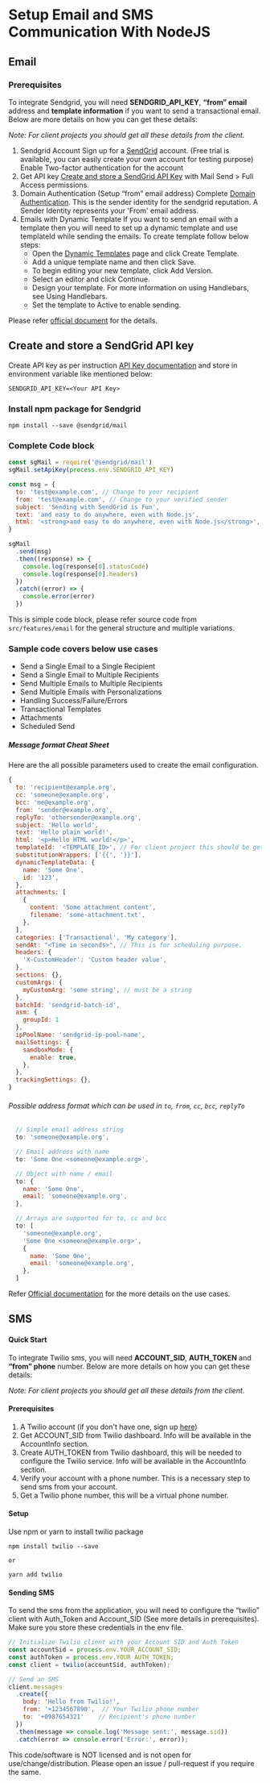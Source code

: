 # Setup Email and SMS Communication With NodeJS

## Email

### Prerequisites
To integrate Sendgrid, you will need **SENDGRID_API_KEY**, **“from” email** address and **template information** if you want to send a transactional email. Below are more details on how you can get these details:

*Note: For client projects you should get all these details from the client.*

1. Sendgrid Account
Sign up for a [SendGrid](https://app.sendgrid.com/login/) account. (Free trial is available, you can easily create your own account for testing purpose)
Enable Two-factor authentication for the account
2. Get API key
[Create and store a SendGrid API Key](https://docs.sendgrid.com/for-developers/sending-email/quickstart-nodejs#create-and-store-a-sendgrid-api-key) with Mail Send > Full Access permissions.
3. Domain Authentication (Setup “from” email address)
Complete [Domain Authentication](https://docs.sendgrid.com/ui/account-and-settings/how-to-set-up-domain-authentication). This is the sender identity for the sendgrid reputation. A Sender Identity represents your 'From' email address.
4. Emails with Dynamic Template
If you want to send an email with a template then you will need to set up a dynamic template and use templateId while sending the emails. To create template follow below steps:
    - Open the [Dynamic Templates](https://sendgrid.com/dynamic_templates) page and click Create Template.
    - Add a unique template name and then click Save.
    - To begin editing your new template, click Add Version.
    - Select an editor and click Continue.
    - Design your template. For more information on using Handlebars, see Using Handlebars.
    - Set the template to Active to enable sending.

Please refer [official document](https://docs.sendgrid.com/for-developers/sending-email/quickstart-nodejs#prerequisites) for the details.

## Create and store a SendGrid API key

Create API key as per instruction [API Key documentation](https://docs.sendgrid.com/ui/account-and-settings/api-keys) and store in environment variable like mentioned below:

```shell
SENDGRID_API_KEY=<Your API Key>
```

### Install npm package for Sendgrid

```shell
npm install --save @sendgrid/mail
```

### Complete Code block

```javascript
const sgMail = require('@sendgrid/mail')
sgMail.setApiKey(process.env.SENDGRID_API_KEY)

const msg = {
  to: 'test@example.com', // Change to your recipient
  from: 'test@example.com', // Change to your verified sender
  subject: 'Sending with SendGrid is Fun',
  text: 'and easy to do anywhere, even with Node.js',
  html: '<strong>and easy to do anywhere, even with Node.js</strong>',
}

sgMail
  .send(msg)
  .then((response) => {
    console.log(response[0].statusCode)
    console.log(response[0].headers)
  })
  .catch((error) => {
    console.error(error)
  })

```

This is simple code block, please refer source code from `src/features/email` for the general structure and multiple variations.

### Sample code covers below use cases

- Send a Single Email to a Single Recipient
- Send a Single Email to Multiple Recipients
- Send Multiple Emails to Multiple Recipients
- Send Multiple Emails with Personalizations
- Handling Success/Failure/Errors
- Transactional Templates
- Attachments
- Scheduled Send

##### Message format Cheat Sheet

Here are the all possible parameters used to create the email configuration.

```javascript
{
  to: 'recipient@example.org', 
  cc: 'someone@example.org',
  bcc: 'me@example.org',
  from: 'sender@example.org',
  replyTo: 'othersender@example.org',
  subject: 'Hello world',
  text: 'Hello plain world!',
  html: '<p>Hello HTML world!</p>',
  templateId: '<TEMPLATE_ID>', // For client project this should be get from client. For testing you can create from sendgrid official portal refer https://docs.sendgrid.com/ui/sending-email/how-to-send-an-email-with-dynamic-templates
  substitutionWrappers: ['{{', '}}'],
  dynamicTemplateData: {
    name: 'Some One',
    id: '123',
  },
  attachments: [
    {
      content: 'Some attachment content',
      filename: 'some-attachment.txt',
    },
  ],
  categories: ['Transactional', 'My category'],
  sendAt: "<Time in seconds>", // This is for scheduling purpose.
  headers: {
    'X-CustomHeader': 'Custom header value',
  },
  sections: {},
  customArgs: {
    myCustomArg: 'some string', // must be a string
  },
  batchId: 'sendgrid-batch-id',
  asm: {
    groupId: 1
  },
  ipPoolName: 'sendgrid-ip-pool-name',
  mailSettings: {
    sandboxMode: {
      enable: true,
    },
  },
  trackingSettings: {},
}
``````

###### Possible address format which can be used in `to`, `from`, `cc`, `bcc`, `replyTo`

```javascript
  // Simple email address string
  to: 'someone@example.org',

  // Email address with name
  to: 'Some One <someone@example.org>',

  // Object with name / email
  to: {
    name: 'Some One',
    email: 'someone@example.org',
  },

  // Arrays are supported for to, cc and bcc
  to: [
    'someone@example.org',
    'Some One <someone@example.org>',
    {
      name: 'Some One',
      email: 'someone@example.org',
    },
  ]
```

Refer [Official documentation](https://github.com/sendgrid/sendgrid-nodejs/tree/main/docs/use-cases) for the more details on the use cases.

## SMS

#### Quick Start
To integrate Twilio sms, you will need **ACCOUNT_SID**, **AUTH_TOKEN** and **“from” phone** number. Below are more details on how you can get these details:

*Note: For client projects you should get all these details from the client.*

#### Prerequisites
1. A Twilio account (if you don't have one, sign up [here](https://www.twilio.com/try-twilio))
2. Get ACCOUNT_SID from Twilio dashboard. Info will be available in the AccountInfo section.
3. Create AUTH_TOKEN from Twilio dashboard, this will be needed to configure the Twilio service. Info will be available in the AccountInfo section.
4. Verify your account with a phone number. This is a necessary step to send sms from your account.
5. Get a Twilio phone number, this will be a virtual phone number.

#### Setup

Use npm or yarn to install twilio package

```shell
npm install twilio --save

or

yarn add twilio
```

#### Sending SMS

To send the sms from the application, you will need to configure the “twilio” client with Auth_Token and Account_SID (See more details in prerequisites). Make sure you store these credentials in the env file.

```javascript
// Initialize Twilio client with your Account SID and Auth Token
const accountSid = process.env.YOUR_ACCOUNT_SID;
const authToken = process.env.YOUR_AUTH_TOKEN;
const client = twilio(accountSid, authToken);

// Send an SMS
client.messages
  .create({
    body: 'Hello from Twilio!',
    from: '+1234567890',  // Your Twilio phone number
    to: '+0987654321'    // Recipient's phone number
  })
  .then(message => console.log('Message sent:', message.sid))
  .catch(error => console.error('Error:', error));
```

This code/software is NOT licensed and is not open for use/change/distribution. Please open an issue / pull-request if you require the same.
